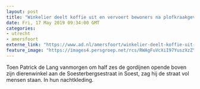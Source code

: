 ```yaml
---
layout: post
title: "Winkelier deelt koffie uit en vervoert bewoners na plofkraakgevaar in Soest"
date: Fri, 17 May 2019 09:34:00 GMT
categories: 
- utrecht 
- amersfoort 
externe_link: "https://www.ad.nl/amersfoort/winkelier-deelt-koffie-uit-en-vervoert-bewoners-na-plofkraakgevaar-in-soest~ac0775b5/"
feature_image: "https://images4.persgroep.net/rcs/RWAgFuVcXiI97YuszXzZYL0OP1Q/diocontent/148591997/_fitwidth/400/?appId=21791a8992982cd8da851550a453bd7f&quality=0.7"
---
```


Toen Patrick de Lang vanmorgen om half zes de gordijnen opende boven zijn dierenwinkel aan de Soesterbergsestraat in Soest, zag hij de straat vol mensen staan. In hun nachtkleding.
